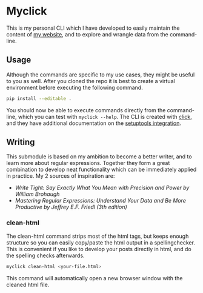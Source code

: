 # Myclick

This is my personal CLI which I have developed to easily maintain the content of [my website][my_website], and to explore and wrangle data from the command-line.

## Usage

Although the commands are specific to my use cases, they might be useful to you as well. After you cloned the repo it is best to create a virtual environment before executing the following command.

```bash
pip install --editable .
```

You should now be able to execute commands directly from the command-line, which you can test with `myclick --help`. The CLI is created with [click][click], and they have additional documentation on the [setuptools integration][click-setuptools].

## Writing

This submodule is based on my ambition to become a better writer, and to learn more about regular expressions. Together they form a great combination to develop neat functionality which can be immediately applied in practice. My 2 sources of inspiration are:

- _Write Tight: Say Exactly What You Mean with Precision and Power by William Brohaugh_
- _Mastering Regular Expressions: Understand Your Data and Be More Productive by Jeffrey E.F. Friedl (3th edition)_

### clean-html

The clean-html command strips most of the html tags, but keeps enough structure so you can easily copy/paste the html output in a spellingchecker. This is convenient if you like to develop your posts directly in html, and do the spelling checks afterwards.

```bash
myclick clean-html <your-file.html>
```

This command will automatically open a new browser window with the cleaned html file.

[my_website]: https://www.ernst-bolle.com
[click]: https://click.palletsprojects.com/en/8.0.x/
[click-setuptools]: https://click.palletsprojects.com/en/8.0.x/setuptools/
